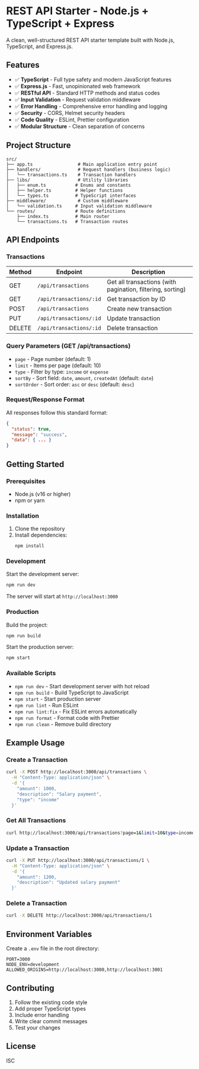 # REST API Starter - Node.js + TypeScript + Express

A clean, well-structured REST API starter template built with Node.js, TypeScript, and Express.js.

## Features

- ✅ **TypeScript** - Full type safety and modern JavaScript features
- ✅ **Express.js** - Fast, unopinionated web framework
- ✅ **RESTful API** - Standard HTTP methods and status codes
- ✅ **Input Validation** - Request validation middleware
- ✅ **Error Handling** - Comprehensive error handling and logging
- ✅ **Security** - CORS, Helmet security headers
- ✅ **Code Quality** - ESLint, Prettier configuration
- ✅ **Modular Structure** - Clean separation of concerns

## Project Structure

```
src/
├── app.ts                 # Main application entry point
├── handlers/              # Request handlers (business logic)
│   └── transactions.ts    # Transaction handlers
├── libs/                  # Utility libraries
│   ├── enum.ts           # Enums and constants
│   ├── helper.ts         # Helper functions
│   └── types.ts          # TypeScript interfaces
├── middleware/            # Custom middleware
│   └── validation.ts     # Input validation middleware
└── routes/               # Route definitions
    ├── index.ts          # Main router
    └── transactions.ts   # Transaction routes
```

## API Endpoints

### Transactions

| Method | Endpoint | Description |
|--------|----------|-------------|
| GET | `/api/transactions` | Get all transactions (with pagination, filtering, sorting) |
| GET | `/api/transactions/:id` | Get transaction by ID |
| POST | `/api/transactions` | Create new transaction |
| PUT | `/api/transactions/:id` | Update transaction |
| DELETE | `/api/transactions/:id` | Delete transaction |

### Query Parameters (GET /api/transactions)

- `page` - Page number (default: 1)
- `limit` - Items per page (default: 10)
- `type` - Filter by type: `income` or `expense`
- `sortBy` - Sort field: `date`, `amount`, `createdAt` (default: `date`)
- `sortOrder` - Sort order: `asc` or `desc` (default: `desc`)

### Request/Response Format

All responses follow this standard format:

```json
{
  "status": true,
  "message": "success",
  "data": { ... }
}
```

## Getting Started

### Prerequisites

- Node.js (v16 or higher)
- npm or yarn

### Installation

1. Clone the repository
2. Install dependencies:
   ```bash
   npm install
   ```

### Development

Start the development server:

```bash
npm run dev
```

The server will start at `http://localhost:3000`

### Production

Build the project:

```bash
npm run build
```

Start the production server:

```bash
npm start
```

### Available Scripts

- `npm run dev` - Start development server with hot reload
- `npm run build` - Build TypeScript to JavaScript
- `npm start` - Start production server
- `npm run lint` - Run ESLint
- `npm run lint:fix` - Fix ESLint errors automatically
- `npm run format` - Format code with Prettier
- `npm run clean` - Remove build directory

## Example Usage

### Create a Transaction

```bash
curl -X POST http://localhost:3000/api/transactions \
  -H "Content-Type: application/json" \
  -d '{
    "amount": 1000,
    "description": "Salary payment",
    "type": "income"
  }'
```

### Get All Transactions

```bash
curl http://localhost:3000/api/transactions?page=1&limit=10&type=income
```

### Update a Transaction

```bash
curl -X PUT http://localhost:3000/api/transactions/1 \
  -H "Content-Type: application/json" \
  -d '{
    "amount": 1200,
    "description": "Updated salary payment"
  }'
```

### Delete a Transaction

```bash
curl -X DELETE http://localhost:3000/api/transactions/1
```

## Environment Variables

Create a `.env` file in the root directory:

```env
PORT=3000
NODE_ENV=development
ALLOWED_ORIGINS=http://localhost:3000,http://localhost:3001
```

## Contributing

1. Follow the existing code style
2. Add proper TypeScript types
3. Include error handling
4. Write clear commit messages
5. Test your changes

## License

ISC
